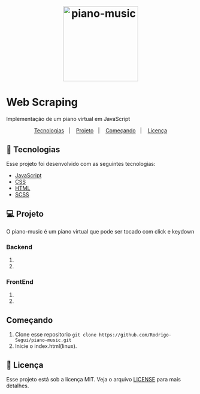 <h1 align="center">
    <img alt="piano-music" title="#delicinha" src="/piano-img-music.png" width="200px" />
</h1>

# Web Scraping
Implementação de um piano virtual em JavaScript

<p align="center">
  <a href="#rocket-tecnologias">Tecnologias</a>&nbsp;&nbsp;&nbsp;|&nbsp;&nbsp;&nbsp;
  <a href="#💻-projeto">Projeto</a>&nbsp;&nbsp;&nbsp;|&nbsp;&nbsp;&nbsp;
  <a href="#começando">Começando</a>&nbsp;&nbsp;&nbsp;|&nbsp;&nbsp;&nbsp;
  <a href="#memo-licença">Licença</a>
</p>

## :rocket: Tecnologias

Esse projeto foi desenvolvido com as seguintes tecnologias:

- [JavaScript](https://developer.mozilla.org/pt-BR/docs/Web/JavaScript)
- [CSS](https://developer.mozilla.org/pt-BR/docs/Web/CSS)
- [HTML](https://developer.mozilla.org/pt-BR/docs/Web/HTML)
- [SCSS](https://sass-lang.com/)

## 💻 Projeto
 
O piano-music é um piano virtual que pode ser tocado com click e keydown
### Backend
 
 1. 
 2. 
 
### FrontEnd
 

 1. 
 2. 
 

## Começando

 1. Clone esse repositorio ```git clone https://github.com/Rodrigo-Segui/piano-music.git```
 2. Inicie o index.html(linux).
  
 ## :memo: Licença

Esse projeto está sob a licença MIT. Veja o arquivo [LICENSE](LICENSE.md) para mais detalhes.
